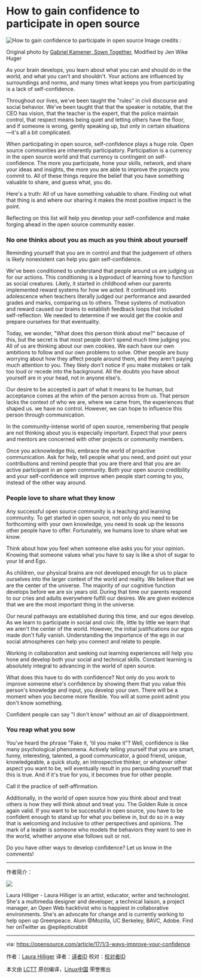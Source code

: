 How to gain confidence to participate in open source
============================================================
 ![How to gain confidence to participate in open source](https://opensource.com/sites/default/files/styles/image-full-size/public/images/life/open_community_lead.jpg?itok=anXgpnwG "How to gain confidence to participate in open source") 
Image credits : 

Original photo by [Gabriel Kamener, Sown Together][1], Modified by Jen Wike Huger

As your brain develops, you learn about what you can and should do in the world, and what you can't and shouldn't. Your actions are influenced by surroundings and norms, and many times what keeps you from participating is a lack of self-confidence.

Throughout our lives, we've been taught the "rules" in civil discourse and social behavior. We've been taught that that the speaker is notable, that the CEO has vision, that the teacher is the expert, that the police maintain control, that respect means being quiet and letting others have the floor, and if someone is wrong, gently speaking up, but only in certain situations—it's all a bit complicated.

When participating in open source, self-confidence plays a huge role. Open source communities are inherently participatory. Participation is a currency in the open source world and that currency is contingent on self-confidence. The more you participate, hone your skills, network, and share your ideas and insights, the more you are able to improve the projects you commit to. All of these things require the belief that you have something valuable to share, and guess what, you do.

Here's a truth: All of us have something valuable to share. Finding out what that thing is and where our sharing it makes the most positive impact is the point.

Reflecting on this list will help you develop your self-confidence and make forging ahead in the open source community easier.

### No one thinks about you as much as you think about yourself

Reminding yourself that you are in control and that the judgement of others is likely nonexistent can help you gain self-confidence.

We've been conditioned to understand that people around us are judging us for our actions. This conditioning is a byproduct of learning how to function as social creatures. Likely, it started in childhood when our parents implemented reward systems for how we acted. It continued into adolescence when teachers literally judged our performance and awarded grades and marks, comparing us to others. These systems of motivation and reward caused our brains to establish feedback loops that included self-reflection. We needed to determine if we would get the cookie and prepare ourselves for that eventuality.

Today, we wonder, "What does this person think about me?" because of this, but the secret is that most people don't spend much time judging you. All of us are thinking about our own cookies. We each have our own ambitions to follow and our own problems to solve. Other people are busy worrying about how they affect people around them, and they aren't paying much attention to you. They likely don't notice if you make mistakes or talk too loud or recede into the background. All the doubts you have about yourself are in your head, not in anyone else's.

Our desire to be accepted is part of what it means to be human, but acceptance comes at the whim of the person across from us. That person lacks the context of who we are, where we came from, the experiences that shaped us. we have no control. However, we can hope to influence this person through communication.

In the community-intense world of open source, remembering that people are not thinking about you is especially important. Expect that your peers and mentors are concerned with other projects or community members.

Once you acknowledge this, embrace the world of proactive communication. Ask for help, tell people what you need, and point out your contributions and remind people that you are there and that you are an active participant in an open community. Both your open source credibility and your self-confidence will improve when people start coming to you, instead of the other way around.

### People love to share what they know

Any successful open source community is a teaching and learning community. To get started in open source, not only do you need to be forthcoming with your own knowledge, you need to soak up the lessons other people have to offer. Fortunately, we humans love to share what we know.

Think about how you feel when someone else asks you for your opinion. Knowing that someone values what you have to say is like a shot of sugar to your Id and Ego.

As children, our physical brains are not developed enough for us to place ourselves into the larger context of the world and reality. We believe that we are the center of the universe. The majority of our cognitive function develops before we are six years old. During that time our parents respond to our cries and adults everywhere fulfill our desires. We are given evidence that we are the most important thing in the universe.

Our neural pathways are established during this time, and our egos develop. As we learn to participate in social and civic life, little by little we learn that we aren't the center of the world. However, the initial justifications our egos made don't fully vanish. Understanding the importance of the ego in our social atmospheres can help you connect and relate to people.

Working in collaboration and seeking out learning experiences will help you hone and develop both your social and technical skills. Constant learning is absolutely integral to advancing in the world of open source.

What does this have to do with confidence? Not only do you work to improve someone else's confidence by showing them that you value this person's knowledge and input, you develop your own. There will be a moment when you become more flexible. You will at some point admit you don't know something.

Confident people can say "I don't know" without an air of disappointment.

### You reap what you sow

You've heard the phrase "Fake it, 'til you make it"? Well, confidence is like many psychological phenomena. Actively telling yourself that you are smart, funny, interesting, talented, a good communicator, a good friend, unique, knowledgeable, a quick study, an introspective thinker, or whatever other aspect you want to be, will eventually result in you persuading yourself that this is true. And if it's true for you, it becomes true for other people.

Call it the practice of self-affirmation.

Additionally, in the world of open source how you think about and treat others is how they will think about and treat you. The Golden Rule is once again valid. If you want to be successful in open source, you have to be confident enough to stand up for what you believe in, but do so in a way that is welcoming and inclusive to other perspectives and opinions. The mark of a leader is someone who models the behaviors they want to see in the world, whether anyone else follows suit or not.

Do you have other ways to develop confidence? Let us know in the comments!

--------------------------------------------------------------------------------

作者简介：

![](https://opensource.com/sites/default/files/styles/profile_pictures/public/profilepicsq_0.jpg?itok=CVMJs36A)

Laura Hilliger - Laura Hilliger is an artist, educator, writer and technologist. She's a multimedia designer and developer, a technical liaison, a project manager, an Open Web hacktivist who is happiest in collaborative environments. She's an advocate for change and is currently working to help open up Greenpeace. Alum @Mozilla, UC Berkeley, BAVC, Adobe. Find her onTwitter as @epilepticrabbit

--------------------------------------------------------------------------------

via: https://opensource.com/article/17/1/3-ways-improve-your-confidence

作者：[Laura Hilliger][a]
译者：[译者ID](https://github.com/译者ID)
校对：[校对者ID](https://github.com/校对者ID)

本文由 [LCTT](https://github.com/LCTT/TranslateProject) 原创编译，[Linux中国](https://linux.cn/) 荣誉推出

[a]:https://opensource.com/users/laurahilliger
[1]:https://www.flickr.com/photos/42647587@N06/
